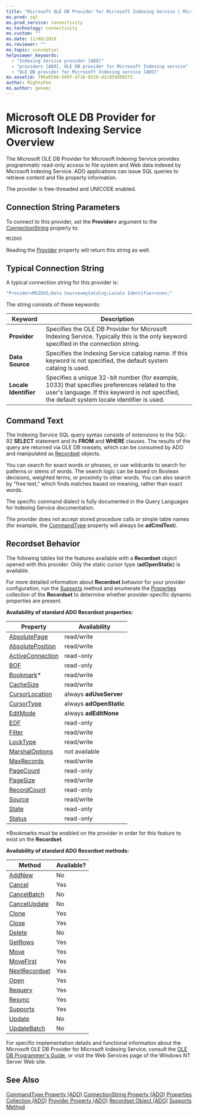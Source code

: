 ```yaml
---
title: "Microsoft OLE DB Provider for Microsoft Indexing Service | Microsoft Docs"
ms.prod: sql
ms.prod_service: connectivity
ms.technology: connectivity
ms.custom: ""
ms.date: 11/08/2018
ms.reviewer: ""
ms.topic: conceptual
helpviewer_keywords:
  - "Indexing Service provider [ADO]"
  - "providers [ADO], OLE DB provider for Microsoft Indexing service"
  - "OLE DB provider for Microsoft Indexing service [ADO]"
ms.assetid: f86a0598-5097-471b-8318-d2c859d085f2
author: MightyPen
ms.author: genemi
---
```

# Microsoft OLE DB Provider for Microsoft Indexing Service Overview
The Microsoft OLE DB Provider for Microsoft Indexing Service provides programmatic read-only access to file system and Web data indexed by Microsoft Indexing Service. ADO applications can issue SQL queries to retrieve content and file property information.

 The provider is free-threaded and UNICODE enabled.

## Connection String Parameters
 To connect to this provider, set the **Provider=** argument to the [ConnectionString](../../../ado/reference/ado-api/connectionstring-property-ado.md) property to:

```vb
MSIDXS
```

 Reading the [Provider](../../../ado/reference/ado-api/provider-property-ado.md) property will return this string as well.

## Typical Connection String
 A typical connection string for this provider is:

```vb
"Provider=MSIDXS;Data Source=myCatalog;Locale Identifier=nnnn;"
```

 The string consists of these keywords:

|Keyword|Description|
|-------------|-----------------|
|**Provider**|Specifies the OLE DB Provider for Microsoft Indexing Service. Typically this is the only keyword specified in the connection string.|
|**Data Source**|Specifies the Indexing Service catalog name. If this keyword is not specified, the default system catalog is used.|
|**Locale Identifier**|Specifies a unique 32-bit number (for example, 1033) that specifies preferences related to the user's language. If this keyword is not specified, the default system locale identifier is used.|

## Command Text
 The Indexing Service SQL query syntax consists of extensions to the SQL-92 **SELECT** statement and its **FROM** and **WHERE** clauses. The results of the query are returned via OLE DB rowsets, which can be consumed by ADO and manipulated as [Recordset](../../../ado/reference/ado-api/recordset-object-ado.md) objects.

 You can search for exact words or phrases, or use wildcards to search for patterns or stems of words. The search logic can be based on Boolean decisions, weighted terms, or proximity to other words. You can also search by "free text," which finds matches based on meaning, rather than exact words.

 The specific command dialect is fully documented in the Query Languages for Indexing Service documentation.

 The provider does not accept stored procedure calls or simple table names (for example, the [CommandType](../../../ado/reference/ado-api/commandtype-property-ado.md) property will always be **adCmdText**).

## Recordset Behavior
 The following tables list the features available with a **Recordset** object opened with this provider. Only the static cursor type (**adOpenStatic**) is available.

 For more detailed information about **Recordset** behavior for your provider configuration, run the [Supports](../../../ado/reference/ado-api/supports-method.md) method and enumerate the [Properties](../../../ado/reference/ado-api/properties-collection-ado.md) collection of the **Recordset** to determine whether provider-specific dynamic properties are present.

 **Availability of standard ADO Recordset properties:**

|Property|Availability|
|--------------|------------------|
|[AbsolutePage](../../../ado/reference/ado-api/absolutepage-property-ado.md)|read/write|
|[AbsolutePosition](../../../ado/reference/ado-api/absoluteposition-property-ado.md)|read/write|
|[ActiveConnection](../../../ado/reference/ado-api/activeconnection-property-ado.md)|read-only|
|[BOF](../../../ado/reference/ado-api/bof-eof-properties-ado.md)|read-only|
|[Bookmark](../../../ado/reference/ado-api/bookmark-property-ado.md)*|read/write|
|[CacheSize](../../../ado/reference/ado-api/cachesize-property-ado.md)|read/write|
|[CursorLocation](../../../ado/reference/ado-api/cursorlocation-property-ado.md)|always **adUseServer**|
|[CursorType](../../../ado/reference/ado-api/cursortype-property-ado.md)|always **adOpenStatic**|
|[EditMode](../../../ado/reference/ado-api/editmode-property.md)|always **adEditNone**|
|[EOF](../../../ado/reference/ado-api/bof-eof-properties-ado.md)|read-only|
|[Filter](../../../ado/reference/ado-api/filter-property.md)|read/write|
|[LockType](../../../ado/reference/ado-api/locktype-property-ado.md)|read/write|
|[MarshalOptions](../../../ado/reference/ado-api/marshaloptions-property-ado.md)|not available|
|[MaxRecords](../../../ado/reference/ado-api/maxrecords-property-ado.md)|read/write|
|[PageCount](../../../ado/reference/ado-api/pagecount-property-ado.md)|read-only|
|[PageSize](../../../ado/reference/ado-api/pagesize-property-ado.md)|read/write|
|[RecordCount](../../../ado/reference/ado-api/recordcount-property-ado.md)|read-only|
|[Source](../../../ado/reference/ado-api/source-property-ado-recordset.md)|read/write|
|[State](../../../ado/reference/ado-api/state-property-ado.md)|read-only|
|[Status](../../../ado/reference/ado-api/status-property-ado-recordset.md)|read-only|

 \*Bookmarks must be enabled on the provider in order for this feature to exist on the **Recordset**.

 **Availability of standard ADO Recordset methods:**

|Method|Available?|
|------------|----------------|
|[AddNew](../../../ado/reference/ado-api/addnew-method-ado.md)|No|
|[Cancel](../../../ado/reference/ado-api/cancel-method-ado.md)|Yes|
|[CancelBatch](../../../ado/reference/ado-api/cancelbatch-method-ado.md)|No|
|[CancelUpdate](../../../ado/reference/ado-api/cancelupdate-method-ado.md)|No|
|[Clone](../../../ado/reference/ado-api/clone-method-ado.md)|Yes|
|[Close](../../../ado/reference/ado-api/close-method-ado.md)|Yes|
|[Delete](../../../ado/reference/ado-api/delete-method-ado-recordset.md)|No|
|[GetRows](../../../ado/reference/ado-api/getrows-method-ado.md)|Yes|
|[Move](../../../ado/reference/ado-api/move-method-ado.md)|Yes|
|[MoveFirst](../../../ado/reference/ado-api/movefirst-movelast-movenext-and-moveprevious-methods-ado.md)|Yes|
|[NextRecordset](../../../ado/reference/ado-api/nextrecordset-method-ado.md)|Yes|
|[Open](../../../ado/reference/ado-api/open-method-ado-recordset.md)|Yes|
|[Requery](../../../ado/reference/ado-api/requery-method.md)|Yes|
|[Resync](../../../ado/reference/ado-api/resync-method.md)|Yes|
|[Supports](../../../ado/reference/ado-api/supports-method.md)|Yes|
|[Update](../../../ado/reference/ado-api/update-method.md)|No|
|[UpdateBatch](../../../ado/reference/ado-api/updatebatch-method.md)|No|

 For specific implementation details and functional information about the Microsoft OLE DB Provider for Microsoft Indexing Service, consult the [OLE DB Programmer's Guide](https://msdn.microsoft.com/library/windows/desktop/ms713643.aspx), or visit the Web Services page of the Windows NT Server Web site.

## See Also
 [CommandType Property (ADO)](../../../ado/reference/ado-api/commandtype-property-ado.md)
 [ConnectionString Property (ADO)](../../../ado/reference/ado-api/connectionstring-property-ado.md)
 [Properties Collection (ADO)](../../../ado/reference/ado-api/properties-collection-ado.md)
 [Provider Property (ADO)](../../../ado/reference/ado-api/provider-property-ado.md)
 [Recordset Object (ADO)](../../../ado/reference/ado-api/recordset-object-ado.md)
 [Supports Method](../../../ado/reference/ado-api/supports-method.md)
